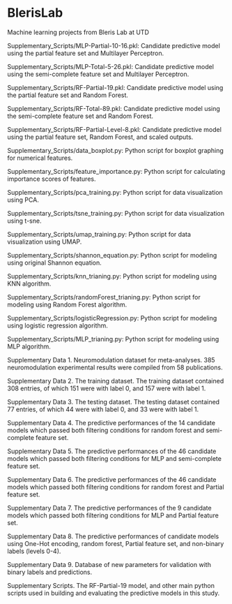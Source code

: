 # BlerisLab
Machine learning projects from Bleris Lab at UTD

Supplementary_Scripts/MLP-Partial-10-16.pkl: Candidate predictive model using the partial feature set and Multilayer Perceptron.

Supplementary_Scripts/MLP-Total-5-26.pkl: Candidate predictive model using the semi-complete feature set and Multilayer Perceptron.

Supplementary_Scripts/RF-Partial-19.pkl: Candidate predictive model using the partial feature set and Random Forest.

Supplementary_Scripts/RF-Total-89.pkl: Candidate predictive model using the semi-complete feature set and Random Forest.

Supplementary_Scripts/RF-Partial-Level-8.pkl: Candidate predictive model using the partial feature set, Random Forest, and scaled outputs.

Supplementary_Scripts/data_boxplot.py: Python script for boxplot graphing for numerical features.

Supplementary_Scripts/feature_importance.py: Python script for calculating importance scores of features.

Supplementary_Scripts/pca_training.py: Python script for data visualization using PCA.

Supplementary_Scripts/tsne_training.py: Python script for data visualization using t-sne.

Supplementary_Scripts/umap_training.py: Python script for data visualization using UMAP.

Supplementary_Scripts/shannon_equation.py: Python script for modeling using original Shannon equation.

Supplementary_Scripts/knn_trianing.py: Python script for modeling using KNN algorithm.

Supplementary_Scripts/randomForest_trianing.py: Python script for modeling using Random Forest algorithm.

Supplementary_Scripts/logisticRegression.py: Python script for modeling using logistic regression algorithm.

Supplementary_Scripts/MLP_trianing.py: Python script for modeling using MLP algorithm.

Supplementary Data 1. Neuromodulation dataset for meta-analyses. 385 neuromodulation experimental results were compiled from 58 publications.

Supplementary Data 2. The training dataset. The training dataset contained 308 entries, of which 151 were with label 0, and 157 were with label 1.

Supplementary Data 3. The testing dataset. The testing dataset contained 77 entries, of which 44 were with label 0, and 33 were with label 1.

Supplementary Data 4. The predictive performances of the 14 candidate models which passed both filtering conditions for random forest and semi-complete feature set.

Supplementary Data 5. The predictive performances of the 46 candidate models which passed both filtering conditions for MLP and semi-complete feature set.

Supplementary Data 6. The predictive performances of the 46 candidate models which passed both filtering conditions for random forest and Partial feature set.

Supplementary Data 7. The predictive performances of the 9 candidate models which passed both filtering conditions for MLP and Partial feature set.

Supplementary Data 8. The predictive performances of candidate models using One-Hot encoding, random forest, Partial feature set, and non-binary labels (levels 0-4).

Supplementary Data 9. Database of new parameters for validation with binary labels and predictions.

Supplementary Scripts. The RF-Partial-19 model, and other main python scripts used in building and evaluating the predictive models in this study.

